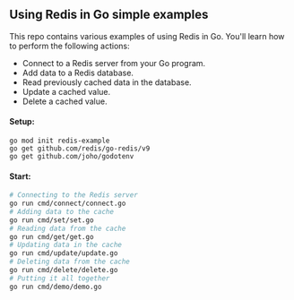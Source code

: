 ## Using Redis in Go simple examples

This repo contains various examples of using Redis in Go. You'll learn how to perform the following actions:

- Connect to a Redis server from your Go program.
- Add data to a Redis database.
- Read previously cached data in the database.
- Update a cached value.
- Delete a cached value.

#### Setup:

```
go mod init redis-example
go get github.com/redis/go-redis/v9
go get github.com/joho/godotenv
```

#### Start:

```bash
# Connecting to the Redis server
go run cmd/connect/connect.go
# Adding data to the cache
go run cmd/set/set.go
# Reading data from the cache
go run cmd/get/get.go
# Updating data in the cache
go run cmd/update/update.go
# Deleting data from the cache
go run cmd/delete/delete.go
# Putting it all together
go run cmd/demo/demo.go
```
